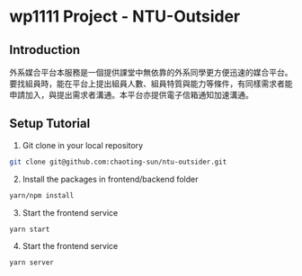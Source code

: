 # wp1111 Project - NTU-Outsider

## Introduction
外系媒合平台本服務是一個提供課堂中無依靠的外系同學更方便迅速的媒合平台。要找組員時，能在平台上提出組員人數、組員特質與能力等條件，有同樣需求者能申請加入，與提出需求者溝通。本平台亦提供電子信箱通知加速溝通。

## Setup Tutorial

1. Git clone in your local repository
```bash
git clone git@github.com:chaoting-sun/ntu-outsider.git
```

2. Install the packages in frontend/backend folder 
```bash
yarn/npm install
```

3. Start the frontend service
```bash
yarn start
```

4. Start the frontend service
```bash
yarn server
```